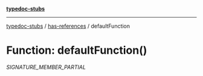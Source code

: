 [**typedoc-stubs**](../../index.md)

***

[typedoc-stubs](../../index.md) / [has-references](../index.md) / defaultFunction

# Function: defaultFunction()

_SIGNATURE_MEMBER_PARTIAL_

